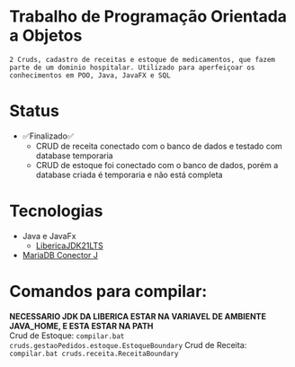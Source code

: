 # Trabalho de Programação Orientada a Objetos
`2 Cruds, cadastro de receitas e estoque de medicamentos, que fazem parte de um dominio hospitalar. Utilizado para aperfeiçoar os conhecimentos em POO, Java, JavaFX e SQL`

# Status
- ✅Finalizado✅
  - CRUD de receita conectado com o banco de dados e testado com database temporaria
  - CRUD de estoque foi conectado com o banco de dados, porém a database criada é temporaria e não está completa
 
# Tecnologias
- Java e JavaFx
  - [LibericaJDK21LTS](https://bell-sw.com/pages/downloads/#jdk-21-lts)
- [MariaDB Conector J](https://mariadb.com/kb/en/about-mariadb-connector-j/)
  
# Comandos para compilar:
  **NECESSARIO JDK DA LIBERICA ESTAR NA VARIAVEL DE AMBIENTE JAVA_HOME, E ESTA ESTAR NA PATH**<br>
  Crud de Estoque:
  `compilar.bat cruds.gestaoPedidos.estoque.EstoqueBoundary`
  Crud de Receita:
  `compilar.bat cruds.receita.ReceitaBoundary`
